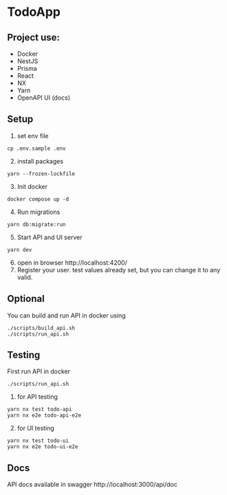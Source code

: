 # TodoApp

## Project use:
* Docker
* NestJS
* Prisma
* React
* NX
* Yarn
* OpenAPI UI (docs)

## Setup
1. set env file
```
cp .env.sample .env
```
2. install packages
```
yarn --frozen-lockfile
```
3. Init docker
```
docker compose up -d
```
4. Run migrations
```
yarn db:migrate:run
```
5. Start API and UI server
```
yarn dev
```
6. open in browser http://localhost:4200/
7. Register your user. test values already set, but you can change it to any valid.

## Optional
You can build and run API in docker using 
```
./scripts/build_api.sh
./scripts/run_api.sh
```

## Testing
First run API in docker
```
./scripts/run_api.sh
```
1. for API testing
```
yarn nx test todo-api 
yarn nx e2e todo-api-e2e
```
2. for UI testing
```
yarn nx test todo-ui
yarn nx e2e todo-ui-e2e
```

## Docs
API docs available in swagger http://localhost:3000/api/doc

